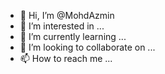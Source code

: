 - 👋 Hi, I’m @MohdAzmin
- 👀 I’m interested in ...
- 🌱 I’m currently learning ...
- 💞️ I’m looking to collaborate on ...
- 📫 How to reach me ...

<!---
MohdAzmin/MohdAzmin is a ✨ special ✨ repository because its `README.md` (this file) appears on your GitHub profile.
You can click the Preview link to take a look at your changes.
--->
